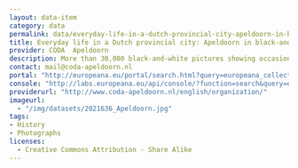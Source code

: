 ```yaml
---
layout: data-item
category: data
permalink: data/everyday-life-in-a-dutch-provincial-city-apeldoorn-in-black-and-white-pictures
title: Everyday life in a Dutch provincial city: Apeldoorn in black-and-white pictures
provider: CODA  Apeldoorn
description: More than 30,000 black-and-white pictures showing occasions from everyday life in the Dutch city of Apeldoorn, from traditional holidays and official openings to groups of construction workers at their site.
contact: mail@coda-apeldoorn.nl
portal: "http://europeana.eu/portal/search.html?query=europeana_collectionName%3A2021636*&rows=24" 
console: "http://labs.europeana.eu/api/console/?function=search&query=europeana_collectionName%3A2021636*&rows=24"
providerurl: "http://www.coda-apeldoorn.nl/english/organization/"
imageurl: 
  - "/img/datasets/2021636_Apeldoorn.jpg"
tags:
- History
- Photographs
licenses:
  - Creative Commons Attribution - Share Alike 
---
```

 
